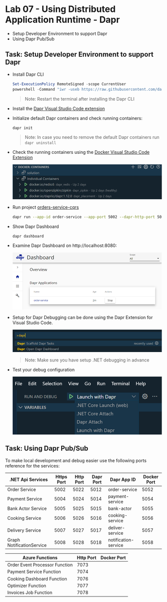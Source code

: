 # Lab 07 - Using Distributed Application Runtime - Dapr

- Setup Developer Environment to support Dapr
- Using Dapr Pub/Sub

## Task: Setup Developer Environment to support Dapr

- Install Dapr CLI

    ```powershell
    Set-ExecutionPolicy RemoteSigned -scope CurrentUser
    powershell -Command "iwr -useb https://raw.githubusercontent.com/dapr/cli/master/install/install.ps1 | iex"
    ```

    >Note: Restart the terminal after installing the Dapr CLI

- Install the [Dapr Visual Studio Code extension](https://docs.dapr.io/developing-applications/local-development/ides/vscode/vscode-dapr-extension/)    

- Initialize default Dapr containers and check running containers:

    ```bash
    dapr init
    ```

    >Note: In case you need to remove the default Dapr containers run `dapr uninstall` 

- Check the running containers using the [Docker Visual Studio Code Extension](https://marketplace.visualstudio.com/items?itemName=ms-azuretools.vscode-docker)

    ![dapr-init](_images/dapr-init.png)

- Run project [orders-service-cqrs](./starter/orders-service-cqrs/)

    ```bash
    dapr run --app-id order-service --app-port 5002 --dapr-http-port 5012 --resources-path './components' dotnet run
    ```
- Show Dapr Dashboard

    ```
    dapr dashboard
    ``` 

- Examine Dapr Dashboard on http://localhost:8080:

    ![dapr-dashboard](_images/dapr-dashboard.png)

- Setup for Dapr Debugging can be done using the Dapr Extension for Visual Studio Code. 

    ![dapr-debug](_images/dapr-debug.png)

    >Note: Make sure you have setup .NET debugging in advance

- Test your debug configuration

    ![launch-debug](_images/launch-debug.png)    

## Task: Using Dapr Pub/Sub

To make local development and debug easier use the following ports reference for the services:

| .NET Api Services         | Https Port | Http Port | Dapr Port | Dapr App ID          | Docker Port|
| -------                   | --------- | ---------- | --------- | -------------        | -----|
| Order Service             | 5002      | 5022       | 5012      | order-service        | 5052 |
| Payment Service           | 5004      | 5024       | 5014      | payment-service      | 5054 |
| Bank Actor Service        | 5005      | 5025       | 5015      | bank-actor           | 5055 |
| Cooking Service           | 5006      | 5026       | 5016      | cooking-service      | 5056 |
| Delivery Service          | 5007      | 5027       | 5017      | deliver-service      | 5057 |
| Graph NotificationService | 5008      | 5028       | 5018      | notification-service | 5058 |

 
| Azure Functions                 | Http Port | Docker Port|
| -------                         | --------- | ---------- | 
| Order Event Processor Function  | 7073      |            |	
| Payment Service Function        | 7074      |            | 
| Cooking Dashboard Function      | 7076      |            |
| Optimizer Function              | 7077      |            |
| Invoices Job Function           | 7078      |            |